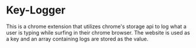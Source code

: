 # Key-Logger
This is a chrome extension that utilizes chrome's storage api to log what a user is typing while surfing in their chrome browser. The website is used as a key and an array containing logs are stored as the value.
